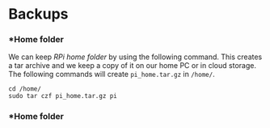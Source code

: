 # Backups  
### *Home folder  
We can keep _RPi home folder_ by using the following command. This creates a tar archive and we keep a copy of it on our home PC or in cloud storage.  
The following commands will create `pi_home.tar.gz` in `/home/`.
```
cd /home/
sudo tar czf pi_home.tar.gz pi
```

### *Home folder  
